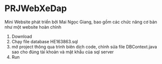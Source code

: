 # PRJWebXeDap
Mini Website phát triển bởi Mai Ngọc Giang, bao gồm các chức năng cơ bản như một website hoàn chỉnh 
1. Download 
2. Chạy file database HE163863.sql
3. mở project thông qua trình biên dịch code, chỉnh sửa file DBContext.java sao cho đúng tài khoản và mật khẩu của sql server
4. Run
